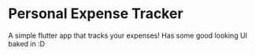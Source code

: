 # Personal Expense Tracker
A simple flutter app that tracks your expenses! Has some good looking UI baked in :D
